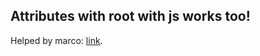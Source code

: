 ## Attributes with root with js works too!

Helped by marco: [link](https://codepen.io/okram69/pen/LYxxMgw).
